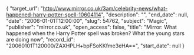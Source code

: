 {
  "target_url": "http://www.mirror.co.uk/3am/celebrity-news/what-happened-harry-potter-spell-10604114", 
  "description": "", 
  "end_date": null, 
  "date": "2006-01-01T12:00:00", 
  "slug": 54762, 
  "subject": "Magic", 
  "publisher": "mirror.co.uk", 
  "open_access": false, 
  "title": "Mirror: What happened when the Harry Potter spell was broken? What the young stars are doing now", 
  "record_id": "20060101T120000/ZAXHPLH+bpFSoKKfme3eHA==", 
  "start_date": null
}

